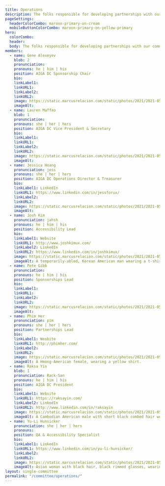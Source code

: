 ```yaml
---
title: Operations
description: The folks responsible for developing partnerships with our community and helping us meet our accessibility goals.
pageSettings:
  headerColorCombo: maroon-primary-on-cream
  mobileButtonColorCombo: maroon-primary-on-yellow-primary
hero:
  colorCombo:
  header:
  body: The folks responsible for developing partnerships with our community and helping us meet our accessibility goals.
members:
  - name: Gene Alexeyev
    blob: 2
    pronunciation:
    pronouns: he | him | his
    position: AIGA DC Sponsorship Chair
    bio:
    linkLabel1:
    linkURL1:
    linkLabel2:
    linkURL2:
    image: https://static.marcusrelacion.com/static/photos/2021/2021-05-02-12-55-PM-SONY-ILCE-7M3-4444-copyright-marcusrelacion-1.jpg
    imageAlt:
  - name: Lauren Maffeo
    blob: 1
    pronunciation: 
    pronouns: she | her | hers
    position: AIGA DC Vice President & Secretary 
    bio:
    linkLabel1:
    linkURL1:
    linkLabel2:
    linkURL2:
    image: https://static.marcusrelacion.com/static/photos/2021/2021-05-02-12-55-PM-SONY-ILCE-7M3-4444-copyright-marcusrelacion-1.jpg
    imageAlt: 
  - name: Jessica Hoang
    pronunciation: jess
    pronouns: she | her | hers
    position: AIGA DC Operations Director & Treasurer
    bio:
    linkLabel1: LinkedIn
    linkURL1: https://www.linkedin.com/in/jessforux/
    linkLabel2:
    linkURL2:
    image: https://static.marcusrelacion.com/static/photos/2021/2021-05-02-12-55-PM-SONY-ILCE-7M3-4444-copyright-marcusrelacion-1.jpg
    imageAlt: 
  - name: Josh Kim
    pronunciation: jahsh
    pronouns: he | him | his
    position: Accessibility Lead
    bio:
    linkLabel1: Website
    linkURL1: http://www.joshkimux.com/
    linkLabel2: LinkedIn
    linkURL2: https://www.linkedin.com/in/joshkimux/
    image: https://static.marcusrelacion.com/static/photos/2021/2021-05-02-12-55-PM-SONY-ILCE-7M3-4444-copyright-marcusrelacion-1.jpg
    imageAlt: A temporarily-abled, Korean American man wearing a t-shirt that says "digital accessibility is my jam."
  - name: Pete Gibb
    pronunciation:
    pronouns: he | him | his
    position: Sponsorships Lead
    bio:
    linkLabel1:
    linkURL1:
    linkLabel2:
    linkURL2:
    image: https://static.marcusrelacion.com/static/photos/2021/2021-05-02-12-55-PM-SONY-ILCE-7M3-4444-copyright-marcusrelacion-1.jpg
    imageAlt: 
  - name: Phim Her
    pronunciation: pim
    pronouns: she | her | hers
    position: Partnerships Lead
    bio:
    linkLabel1: Wesbite
    linkURL1: http://phimher.com/
    linkLabel2:
    linkURL2:
    image: https://static.marcusrelacion.com/static/photos/2021/2021-05-02-12-55-PM-SONY-ILCE-7M3-4444-copyright-marcusrelacion-1.jpg
    imageAlt: A Hmong-American female, wearing a yellow shirt.
  - name: Raksa Yin
    blob: 1
    pronunciation: Rack-San
    pronouns: he | him | his
    position: AIGA DC President
    bio:
    linkLabel1: Website
    linkURL1: https://raksayin.com/
    linkLabel2: LinkedIn
    linkURL2: http://www.linkedin.com/in/raksayin
    image: https://static.marcusrelacion.com/static/photos/2021/2021-05-02-12-55-PM-SONY-ILCE-7M3-4444-copyright-marcusrelacion-1.jpg
    imageAlt: A Cambodian American male with short black combed hair wearing a red collar shirt. 
  - name: Yu-Li Hunsicker
    pronunciation: she | her | hers
    pronouns:
    position: QA & Accessibility Specialist
    bio:
    linkLabel1: LinkedIn
    linkURL1: https://www.linkedin.com/in/yu-li-hunsicker/
    linkLabel2:
    linkURL2:
    image: https://static.marcusrelacion.com/static/photos/2021/2021-05-02-12-55-PM-SONY-ILCE-7M3-4444-copyright-marcusrelacion-1.jpg
    imageAlt: Asian woman with black hair, black rimmed glasses, wearing a red sweater. 
layout: single-committee
permalink: "/committee/operations/"
---
```

